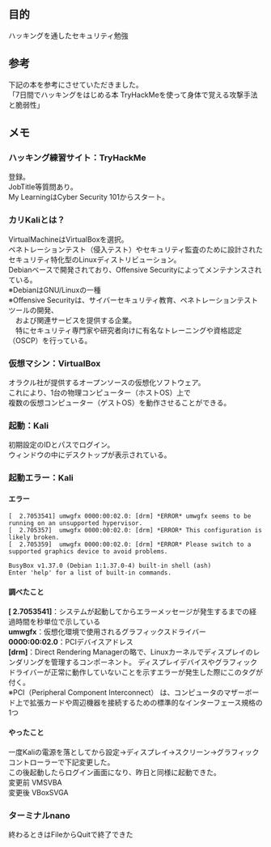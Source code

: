 ## 目的

ハッキングを通したセキュリティ勉強

## 参考

下記の本を参考にさせていただきました。  
「7日間でハッキングをはじめる本 TryHackMeを使って身体で覚える攻撃手法と脆弱性」

## メモ

### ハッキング練習サイト：TryHackMe

登録。  
JobTitle等質問あり。  
My LearningはCyber Security 101からスタート。

### カリKaliとは？

VirtualMachineはVirtualBoxを選択。  
ペネトレーションテスト（侵入テスト）やセキュリティ監査のために設計された  
セキュリティ特化型のLinuxディストリビューション。  
Debianベースで開発されており、Offensive Securityによってメンテナンスされている。  
※DebianはGNU/Linuxの一種  
※Offensive Securityは、サイバーセキュリティ教育、ペネトレーションテストツールの開発、  
　および関連サービスを提供する企業。  
　特にセキュリティ専門家や研究者向けに有名なトレーニングや資格認定（OSCP）を行っている。

### 仮想マシン：VirtualBox

オラクル社が提供するオープンソースの仮想化ソフトウェア。  
これにより、1台の物理コンピューター（ホストOS）上で  
複数の仮想コンピューター（ゲストOS）を動作させることができる。

### 起動：Kali

初期設定のIDとパスでログイン。  
ウィンドウの中にデスクトップが表示されている。

### 起動エラー：Kali

#### エラー

```
[  2.7053541] umwgfx 0000:00:02.0: [drm] *ERROR* umwgfx seems to be running on an unsupported hypervisor.
[  2.705357]  umwgfx 0000:00:02.0: [drm] *ERROR* This configuration is likely broken.
[  2.705359]  umwgfx 0000:00:02.0: [drm] *ERROR* Please switch to a supported graphics device to avoid problems.

BusyBox v1.37.0 (Debian 1:1.37.0-4) built-in shell (ash)
Enter 'help' for a list of built-in commands.
```

#### 調べたこと

**[ 2.7053541]**：システムが起動してからエラーメッセージが発生するまでの経過時間を秒単位で示している  
**umwgfx**：仮想化環境で使用されるグラフィックスドライバー  
**0000:00:02.0**：PCIデバイスアドレス  
**[drm]**：Direct Rendering Managerの略で、Linuxカーネルでディスプレイのレンダリングを管理するコンポーネント。
ディスプレイデバイスやグラフィックドライバーが正常に動作していないことを示すエラーが発生した際にこのタグが付く。  
※PCI（Peripheral Component Interconnect） は、コンピュータのマザーボード上で拡張カードや周辺機器を接続するための標準的なインターフェース規格の1つ

#### やったこと

一度Kaliの電源を落としてから設定→ディスプレイ→スクリーン→グラフィックコントローラーで下記変更した。  
この後起動したらログイン画面になり、昨日と同様に起動できた。  
変更前 VMSVBA  
変更後 VBoxSVGA

### ターミナルnano

終わるときはFileからQuitで終了できた
